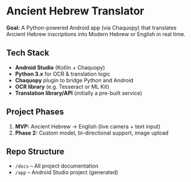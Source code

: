 # Ancient Hebrew Translator

**Goal:** A Python-powered Android app (via Chaquopy) that translates Ancient Hebrew inscriptions into Modern Hebrew or English in real time.

## Tech Stack
- **Android Studio** (Kotlin + Chaquopy)
- **Python 3.x** for OCR & translation logic
- **Chaquopy** plugin to bridge Python and Android
- **OCR library** (e.g. Tesseract or ML Kit)
- **Translation library/API** (initially a pre-built service)

## Project Phases
1. **MVP:** Ancient Hebrew → English (live camera + text input)  
2. **Phase 2:** Custom model, bi-directional support, image upload

## Repo Structure
- `/docs` – All project documentation  
- `/app` – Android Studio project (generated)  
